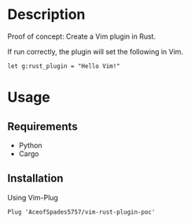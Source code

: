 # Description

Proof of concept: Create a Vim plugin in Rust.

If run correctly, the plugin will set the following in Vim.

`let g:rust_plugin = "Hello Vim!"`

# Usage

## Requirements

* Python
* Cargo

## Installation

Using Vim-Plug

`Plug 'AceofSpades5757/vim-rust-plugin-poc'`
